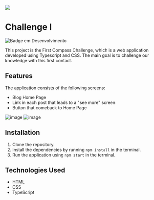 ![](https://github.com/joelington321/compass-react-native-challenge-app/assets/69323457/4b480ebf-d0cb-4d61-9e76-9ea0d7eac6af)
# Challenge I
![Badge em Desenvolvimento](http://img.shields.io/static/v1?label=STATUS&message=EM%20DESENVOLVIMENTO&color=GREEN&style=for-the-badge)

This project is the First Compass Challenge, which is a web application developed using Typescript and CSS. The main goal is to challenge our knowledge with this first contact.

## Features

The application consists of the following screens:

- Blog Home Page 
- Link in each post that leads to a "see more" screen
- Button that comeback to Home Page

![image](https://github.com/GabFerreira06/Compass-Challenge/assets/127318612/79ec9740-b003-493b-aae2-035bbe428405)
![image](https://github.com/GabFerreira06/Compass-Challenge/assets/127318612/152c9d23-8274-4dd9-a596-1392a3c54184)

## Installation

1. Clone the repository.
2. Install the dependencies by running `npm install` in the terminal.
3. Run the application using `npm start` in the terminal.

## Technologies Used

- HTML
- CSS
- TypeScript
